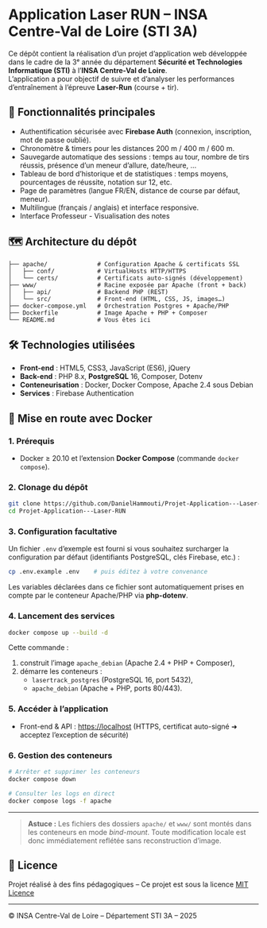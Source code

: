 # Application Laser RUN – INSA Centre-Val de Loire (STI 3A)

Ce dépôt contient la réalisation d’un projet d’application web développée dans le cadre de la 3ᵉ année du département **Sécurité et Technologies Informatique (STI)** à l’**INSA Centre-Val de Loire**.  
L’application a pour objectif de suivre et d’analyser les performances d’entraînement à l’épreuve **Laser-Run** (course + tir).

## 🎯 Fonctionnalités principales

* Authentification sécurisée avec **Firebase Auth** (connexion, inscription, mot de passe oublié).
* Chronomètre & timers pour les distances 200 m / 400 m / 600 m.
* Sauvegarde automatique des sessions : temps au tour, nombre de tirs réussis, présence d’un meneur d’allure, date/heure, …
* Tableau de bord d’historique et de statistiques : temps moyens, pourcentages de réussite, notation sur 12, etc.
* Page de paramètres (langue FR/EN, distance de course par défaut, meneur).
* Multilingue (français / anglais) et interface responsive.
* Interface Professeur - Visualisation des notes

## 🗺️ Architecture du dépôt

```
├── apache/              # Configuration Apache & certificats SSL
│   ├── conf/            # VirtualHosts HTTP/HTTPS
│   └── certs/           # Certificats auto-signés (développement)
├── www/                 # Racine exposée par Apache (front + back)
│   ├── api/             # Backend PHP (REST)
│   └── src/             # Front-end (HTML, CSS, JS, images…)
├── docker-compose.yml   # Orchestration Postgres + Apache/PHP
├── Dockerfile           # Image Apache + PHP + Composer
└── README.md            # Vous êtes ici
```

## 🛠️ Technologies utilisées

* **Front-end** : HTML5, CSS3, JavaScript (ES6), jQuery
* **Back-end** : PHP 8.x, **PostgreSQL** 16, Composer, Dotenv
* **Conteneurisation** : Docker, Docker Compose, Apache 2.4 sous Debian
* **Services** : Firebase Authentication

## 🚀 Mise en route avec Docker

### 1. Prérequis

* Docker ≥ 20.10 et l’extension **Docker Compose** (commande `docker compose`).

### 2. Clonage du dépôt

```bash
git clone https://github.com/DanielHammouti/Projet-Application---Laser-RUN.git
cd Projet-Application---Laser-RUN
```

### 3. Configuration facultative

Un fichier `.env` d’exemple est fourni si vous souhaitez surcharger la configuration par défaut (identifiants PostgreSQL, clés Firebase, etc.) :

```bash
cp .env.example .env    # puis éditez à votre convenance
```

Les variables déclarées dans ce fichier sont automatiquement prises en compte par le conteneur Apache/PHP via **php-dotenv**.

### 4. Lancement des services

```bash
docker compose up --build -d
```

Cette commande :

1. construit l’image `apache_debian` (Apache 2.4 + PHP + Composer),
2. démarre les conteneurs :
   * `lasertrack_postgres` (PostgreSQL 16, port 5432),
   * `apache_debian` (Apache + PHP, ports 80/443).

### 5. Accéder à l’application

* Front-end & API :  <https://localhost> (HTTPS, certificat auto-signé ➜ acceptez l’exception de sécurité)

### 6. Gestion des conteneurs

```bash
# Arrêter et supprimer les conteneurs
docker compose down

# Consulter les logs en direct
docker compose logs -f apache
```

---

> **Astuce :** Les fichiers des dossiers `apache/` et `www/` sont montés dans les conteneurs en mode _bind-mount_. Toute modification locale est donc immédiatement reflétée sans reconstruction d’image.

## 📄 Licence

Projet réalisé à des fins pédagogiques – Ce projet est sous la licence [MIT Licence](LICENCE.TXT)

---

© INSA Centre-Val de Loire – Département STI 3A – 2025